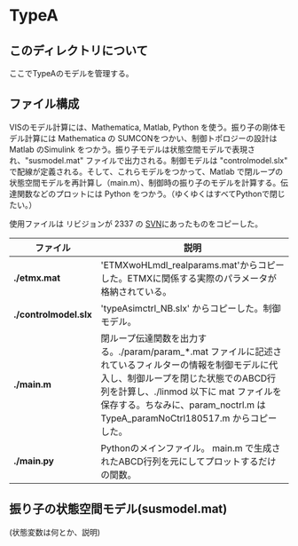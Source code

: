 # TypeA
## このディレクトリについて
ここでTypeAのモデルを管理する。


## ファイル構成
VISのモデル計算には、Mathematica, Matlab, Python を使う。振り子の剛体モデル計算には Mathematica の SUMCONをつかい、制御トポロジーの設計は Matlab のSimulink をつかう。振り子モデルは状態空間モデルで表現され、"susmodel.mat" ファイルで出力される。制御モデルは  "controlmodel.slx" で配線が定義される。そして、これらモデルをつかって、Matlab で閉ループの状態空間モデルを再計算し（main.m）、制御時の振り子のモデルを計算する。伝達関数などのプロットには Python をつかう。（ゆくゆくはすべてPythonで閉じたい。）

使用ファイルは リビジョンが 2337 の [SVN](https://granite.phys.s.u-tokyo.ac.jp/svn/LCGT/trunk/VIS/SuspensionControlModel/script/TypeA/)にあったものをコピーした。

| ファイル | 説明 |
| --- | --- |
| **./etmx.mat**|'ETMXwoHLmdl_realparams.mat'からコピーした。ETMXに関係する実際のパラメータが格納されている。|
| **./controlmodel.slx** | 'typeAsimctrl_NB.slx' からコピーした。制御モデル。|
|**./main.m** | 閉ループ伝達関数を出力する。./param/param_*.mat ファイルに記述されているフィルターの情報を制御モデルに代入し、制御ループを閉じた状態でのABCD行列を計算し、./linmod 以下に mat ファイルを保存する。ちなみに、param_noctrl.m は TypeA_paramNoCtrl180517.m からコピーした。|
| **./main.py** | Pythonのメインファイル。 main.m で生成されたABCD行列を元にしてプロットするだけの関数。|


## 振り子の状態空間モデル(susmodel.mat)

(状態変数は何とか、説明)


